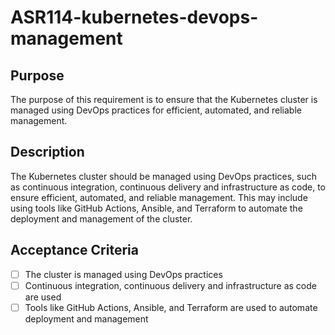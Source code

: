 # ASR114-kubernetes-devops-management

## Purpose

The purpose of this requirement is to ensure that the Kubernetes cluster
is managed using DevOps practices for efficient, automated, and reliable management.

## Description

The Kubernetes cluster should be managed using DevOps practices, such as
continuous integration, continuous delivery and infrastructure as code,
to ensure efficient, automated, and reliable management. This may include using
tools like GitHub Actions, Ansible, and Terraform to automate the deployment
and management of the cluster.

## Acceptance Criteria

- [ ] The cluster is managed using DevOps practices
- [ ] Continuous integration, continuous delivery and infrastructure as code
are used
- [ ] Tools like GitHub Actions, Ansible, and Terraform are used to
automate deployment and management

